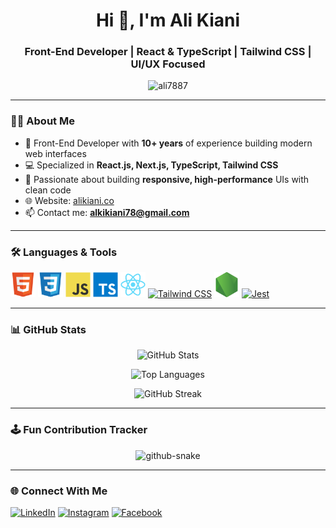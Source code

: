 <h1 align="center">Hi 👋, I'm Ali Kiani</h1>
<h3 align="center">Front-End Developer | React & TypeScript | Tailwind CSS | UI/UX Focused</h3>

<p align="center">
  <img src="https://komarev.com/ghpvc/?username=ali7887&label=Profile%20views&color=0e75b6&style=flat" alt="ali7887" />
</p>

---

### 👨‍💻 About Me

- 🎯 Front-End Developer with **10+ years** of experience building modern web interfaces  
- 💻 Specialized in **React.js, Next.js, TypeScript, Tailwind CSS**  
- 🚀 Passionate about building **responsive, high-performance** UIs with clean code  
- 🌐 Website: [alikiani.co](https://alikiani.co)  
- 📫 Contact me: **alkikiani78@gmail.com**  

---

### 🛠️ Languages & Tools

<p align="left">
  <a href="https://www.w3schools.com/html/" target="_blank"><img src="https://raw.githubusercontent.com/devicons/devicon/master/icons/html5/html5-original.svg" alt="HTML5" width="40" height="40"/></a>
  <a href="https://www.w3schools.com/css/" target="_blank"><img src="https://raw.githubusercontent.com/devicons/devicon/master/icons/css3/css3-original.svg" alt="CSS3" width="40" height="40"/></a>
  <a href="https://developer.mozilla.org/en-US/docs/Web/JavaScript" target="_blank"><img src="https://raw.githubusercontent.com/devicons/devicon/master/icons/javascript/javascript-original.svg" alt="JavaScript" width="40" height="40"/></a>
  <a href="https://www.typescriptlang.org/" target="_blank"><img src="https://raw.githubusercontent.com/devicons/devicon/master/icons/typescript/typescript-original.svg" alt="TypeScript" width="40" height="40"/></a>
  <a href="https://reactjs.org/" target="_blank"><img src="https://raw.githubusercontent.com/devicons/devicon/master/icons/react/react-original.svg" alt="React" width="40" height="40"/></a>
  <a href="https://tailwindcss.com/" target="_blank"><img src="https://www.vectorlogo.zone/logos/tailwindcss/tailwindcss-icon.svg" alt="Tailwind CSS" width="40" height="40"/></a>
  <a href="https://nodejs.org" target="_blank"><img src="https://raw.githubusercontent.com/devicons/devicon/master/icons/nodejs/nodejs-original.svg" alt="Node.js" width="40" height="40"/></a>
  <a href="https://jestjs.io" target="_blank"><img src="https://www.vectorlogo.zone/logos/jestjsio/jestjsio-icon.svg" alt="Jest" width="40" height="40"/></a>
</p>

---

### 📊 GitHub Stats

<p align="center">
  <img src="https://github-readme-stats.vercel.app/api?username=ali7887&show_icons=true&theme=default" alt="GitHub Stats" />
</p>

<p align="center">
  <img src="https://github-readme-stats.vercel.app/api/top-langs?username=ali7887&show_icons=true&locale=en&layout=compact" alt="Top Languages" />
</p>

<p align="center">
  <img src="https://github-readme-streak-stats.herokuapp.com/?user=ali7887" alt="GitHub Streak" />
</p>

---

### 🕹️ Fun Contribution Tracker

<p align="center">
<picture>
  <source media="(prefers-color-scheme: dark)" srcset="github-snake-dark.svg" />
  <source media="(prefers-color-scheme: light)" srcset="github-snake.svg" />
  <img alt="github-snake" src="github-snake.svg" />
</picture>


</p>


---

### 🌐 Connect With Me

<p align="left">
  <a href="https://linkedin.com/in/alikiani78" target="blank"><img src="https://cdn.jsdelivr.net/gh/devicons/devicon/icons/linkedin/linkedin-original.svg" alt="LinkedIn" width="30" height="30" /></a>
  <a href="https://instagram.com/alikiani7887" target="blank"><img src="https://cdn.jsdelivr.net/gh/devicons/devicon/icons/instagram/instagram-original.svg" alt="Instagram" width="30" height="30" /></a>
  <a href="https://fb.com/ali.kiani.73" target="blank"><img src="https://cdn.jsdelivr.net/gh/devicons/devicon/icons/facebook/facebook-original.svg" alt="Facebook" width="30" height="30" /></a>
</p>

